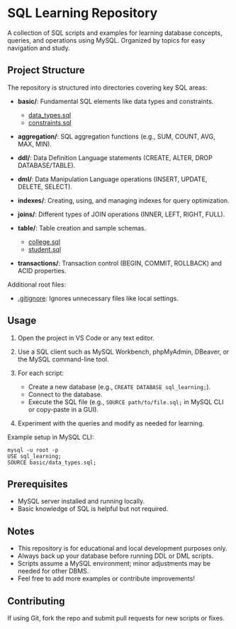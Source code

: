 # SQL Learning Repository

A collection of SQL scripts and examples for learning database concepts, queries, and operations using MySQL. Organized by topics for easy navigation and study.

## Project Structure

The repository is structured into directories covering key SQL areas:

- **basic/**: Fundamental SQL elements like data types and constraints.
  - [data_types.sql](basic/data_types.sql)
  - [constraints.sql](basic/constraints.sql)

- **aggregation/**: SQL aggregation functions (e.g., SUM, COUNT, AVG, MAX, MIN).

- **ddl/**: Data Definition Language statements (CREATE, ALTER, DROP DATABASE/TABLE).

- **dml/**: Data Manipulation Language operations (INSERT, UPDATE, DELETE, SELECT).

- **indexes/**: Creating, using, and managing indexes for query optimization.

- **joins/**: Different types of JOIN operations (INNER, LEFT, RIGHT, FULL).

- **table/**: Table creation and sample schemas.
  - [college.sql](table/college.sql)
  - [student.sql](table/student.sql)

- **transactions/**: Transaction control (BEGIN, COMMIT, ROLLBACK) and ACID properties.

Additional root files:
- [.gitignore](.gitignore): Ignores unnecessary files like local settings.

## Usage

1. Open the project in VS Code or any text editor.

2. Use a SQL client such as MySQL Workbench, phpMyAdmin, DBeaver, or the MySQL command-line tool.

3. For each script:
   - Create a new database (e.g., `CREATE DATABASE sql_learning;`).
   - Connect to the database.
   - Execute the SQL file (e.g., `SOURCE path/to/file.sql;` in MySQL CLI or copy-paste in a GUI).

4. Experiment with the queries and modify as needed for learning.

Example setup in MySQL CLI:
```
mysql -u root -p
USE sql_learning;
SOURCE basic/data_types.sql;
```

## Prerequisites

- MySQL server installed and running locally.
- Basic knowledge of SQL is helpful but not required.

## Notes

- This repository is for educational and local development purposes only.
- Always back up your database before running DDL or DML scripts.
- Scripts assume a MySQL environment; minor adjustments may be needed for other DBMS.
- Feel free to add more examples or contribute improvements!

## Contributing

If using Git, fork the repo and submit pull requests for new scripts or fixes.